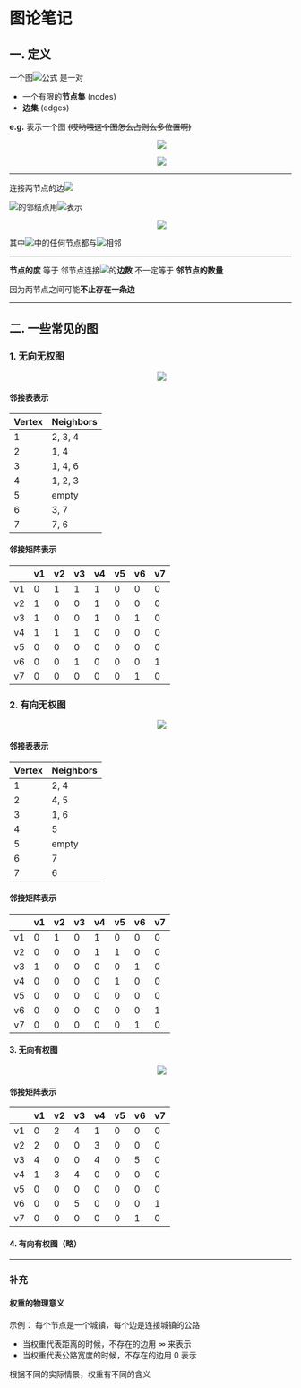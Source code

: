 # 图论笔记
## 一. 定义
一个图<img src="./images/1.svg" alt="公式"> 是一对

- 一个有限的**节点集** (nodes)
- **边集** (edges)

**e.g.**
表示一个图 ~~(哎哟喂这个图怎么占则么多位置啊)~~
<dir align="center">
    <img src="./images/示例.png">
</dir>
<dir align="center">
    <img src="./images/2.svg">
</dir>

---

连接两节点的边<img src="./images/3.svg">

<img src="./images/5.svg">的邻结点用<img src="./images/6.svg">表示
<dir align="center">
    <img src="./images/4.svg">
</dir>

其中<img src="./images/6.svg">中的任何节点都与<img src="./images/5.svg">相邻

---
**节点的度** 等于 邻节点连接<img src="./images/5.svg">的**边数** 不一定等于 **邻节点的数量**

因为两节点之间可能**不止存在一条边**

---
## 二. 一些常见的图
### 1. 无向无权图
<dir align="center">
    <img src="./images/无向无权.png">
</dir>

#### 邻接表表示


|  Vertex  | Neighbors |
|----------|-----------|
| 1        | 2, 3, 4   |
| 2        | 1, 4      |
| 3        | 1, 4, 6   |
| 4        | 1, 2, 3   |
| 5        | empty     |
| 6        | 3, 7      |
| 7        | 7, 6      |

#### 邻接矩阵表示

|    | v1 | v2 | v3 | v4 | v5 | v6 | v7 |
|----|----|----|----|----|----|----|----|
| v1 | 0  | 1  | 1  | 1  | 0  | 0  | 0  |
| v2 | 1  | 0  | 0  | 1  | 0  | 0  | 0  |
| v3 | 1  | 0  | 0  | 1  | 0  | 1  | 0  |
| v4 | 1  | 1  | 1  | 0  | 0  | 0  | 0  |
| v5 | 0  | 0  | 0  | 0  | 0  | 0  | 0  |
| v6 | 0  | 0  | 1  | 0  | 0  | 0  | 1  |
| v7 | 0  | 0  | 0  | 0  | 0  | 1  | 0  |

### 2. 有向无权图
<dir align="center">
    <img src="./images/有向无权.png">
</dir>

#### 邻接表表示
|  Vertex  | Neighbors |
|----------|-----------|
| 1        | 2, 4      |
| 2        | 4, 5      |
| 3        | 1, 6      |
| 4        | 5         |
| 5        | empty     |
| 6        | 7         |
| 7        | 6         |

#### 邻接矩阵表示
|    | v1 | v2 | v3 | v4 | v5 | v6 | v7 |
|----|----|----|----|----|----|----|----|
| v1 | 0  | 1  | 0  | 1  | 0  | 0  | 0  |
| v2 | 0  | 0  | 0  | 1  | 1  | 0  | 0  |
| v3 | 1  | 0  | 0  | 0  | 0  | 1  | 0  |
| v4 | 0  | 0  | 0  | 0  | 1  | 0  | 0  |
| v5 | 0  | 0  | 0  | 0  | 0  | 0  | 0  |
| v6 | 0  | 0  | 0  | 0  | 0  | 0  | 1  |
| v7 | 0  | 0  | 0  | 0  | 0  | 1  | 0  |

#### 3. 无向有权图
<dir align="center">
    <img src="./images/无向有权.png">
</dir>


#### 邻接矩阵表示
|    | v1 | v2 | v3 | v4 | v5 | v6 | v7 |
|----|----|----|----|----|----|----|----|
| v1 | 0  | 2  | 4  | 1  | 0  | 0  | 0  |
| v2 | 2  | 0  | 0  | 3  | 0  | 0  | 0  |
| v3 | 4  | 0  | 0  | 4  | 0  | 5  | 0  |
| v4 | 1  | 3  | 4  | 0  | 0  | 0  | 0  |
| v5 | 0  | 0  | 0  | 0  | 0  | 0  | 0  |
| v6 | 0  | 0  | 5  | 0  | 0  | 0  | 1  |
| v7 | 0  | 0  | 0  | 0  | 0  | 1  | 0  |

#### 4. 有向有权图（略）
---
### 补充
#### 权重的物理意义
示例：
每个节点是一个城镇，每个边是连接城镇的公路

- 当权重代表距离的时候，不存在的边用 ∞ 来表示
- 当权重代表公路宽度的时候，不存在的边用 0 表示

根据不同的实际情景，权重有不同的含义